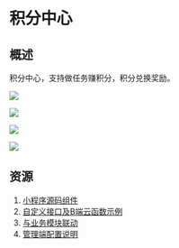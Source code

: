 # 积分中心
## 概述
积分中心，支持做任务赚积分，积分兑换奖励。

![](https://qcloudimg.tencent-cloud.cn/raw/099b6ac1c8e5b2109cf925cdfa6d657f.png)

![](https://scene-module-9gee6idgabd997ca-1306328562.tcloudbaseapp.com/integral/console/guide/step1/config.png)

![](https://scene-module-9gee6idgabd997ca-1306328562.tcloudbaseapp.com/integral/console/guide/step1/rule.png)

![](https://scene-module-9gee6idgabd997ca-1306328562.tcloudbaseapp.com/integral/console/guide/step1/prize.png)

## 资源

1. [小程序源码组件](./miniprogram/)
2. [自定义接口及B端云函数示例](./function/)
3. [与业务模块联动](./docs/diy.md)
4. [管理端配置说明](./docs/admin.md)

